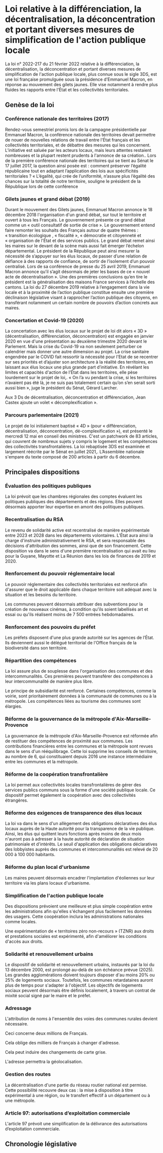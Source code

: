 # Loi relative à la différenciation, la décentralisation, la déconcentration et portant diverses mesures de simplification de l'action publique locale

La loi n° 2022-217 du 21 février 2022 relative à la différenciation, la décentralisation, la déconcentration et portant diverses mesures de simplification de l'action publique locale, plus connue sous le sigle 3DS, est une loi française promulguée sous la présidence d’Emmanuel Macron, en réponse au mouvement des gilets jaunes. Elle vise notamment à rendre plus fluides les rapports entre l'État et les collectivités territoriales.

## Genèse de la loi

### Conférence nationale des territoires (2017)

Rendez-vous semestriel promis lors de la campagne présidentielle par Emmanuel Macron, la conférence nationale des territoires devait permettre de nouer de nouvelles relations de travail entre l'État français et les collectivités territoriales, et de débattre des mesures qui les concernent. L’initiative est saluée par les acteurs locaux, mais leurs attentes restaient nombreuses et la plupart restent prudents à l'annonce de sa création.. Lors de la première conférence nationale des territoires qui se tient au Sénat le 17 juillet 2017, la question ainsi posée est : comment préserver l’égalité républicaine tout en adaptant l’application des lois aux spécificités territoriales ? « L’égalité, qui crée de l’uniformité, n’assure plus l’égalité des chances sur la totalité de notre territoire, souligne le président de la République lors de cette conférence

### Gilets jaunes et grand débat (2019)

Durant le mouvement des Gilets jaunes, Emmanuel Macron annonce le 18 décembre 2018 l'organisation d'un grand débat, sur tout le territoire et ouvert à tous les Français. Le gouvernement présente ce grand débat comme un « outil consultatif de sortie de crise ». Le gouvernement entend faire remonter les souhaits des Français autour de quatre thèmes : « transition écologique , « fiscalité », « démocratie et citoyenneté et « organisation de l'État et des services publics. Le grand débat remet ainsi les maires sur le devant de la scène mais aussi fait émerger l’échelon départemental. Le président de la République peut ainsi mesurer la nécessité de s’appuyer sur les élus locaux, de passer d’une relation de défiance à des rapports de confiance, de sortir de l’isolement d’un pouvoir centralisé. Lors de sa conférence de presse du 25 avril 2019, Emmanuel Macron annonce qu’il s’agit désormais de jeter les bases de ce « nouvel acte de décentralisation ». Une des premières conclusions qu’en tire le président est la généralisation des maisons France services à l’échelle des cantons. La loi du 27 décembre 2019 relative à l’engagement dans la vie locale et à la proximité de l’action publique constitue ensuite une première déclinaison législative visant à rapprocher l’action publique des citoyens, en transférant notamment un certain nombre de pouvoirs d’action concrets aux maires.

### Concertation et Covid-19 (2020)

La concertation avec les élus locaux sur le projet de loi dit alors « 3D » (décentralisation, différenciation, déconcentration) est engagée en janvier 2020 en vue d'une présentation au deuxième trimestre 2020 devant le Parlement. Mais la crise du Covid-19 va non seulement perturber ce calendrier mais donner une autre dimension au projet. La crise sanitaire engendrée par le COVID fait ressortir la nécessité pour l'Etat de se recentrer sur ses priorités et d’ajuster son architecture à la réalité des territoires, en laissant aux élus locaux une plus grande part d’initiative. En révélant les limites et capacités d'action de l’État dans les territoires, elle pèse lourdement sur le projet de loi,. « On l’a vu pendant la crise, si les territoires n’avaient pas été là, je ne suis pas totalement certain qu’on s’en serait sorti aussi bien », juge le président du Sénat, Gérard Larcher.

Aux 3 Ds de décentralisation, déconcentration et différenciation, Jean Castex ajoute un volet « décomplexification ».

### Parcours parlementaire (2021)

Le projet de loi initialement baptisé « 4D » (pour « différenciation, décentralisation, déconcentration, dé-complexification »), est présenté le mercredi 12 mai en conseil des ministres. C'est un patchwork de 83 articles, qui couvrent de nombreux sujets y compris le logement et les compétences des collectivités transfrontalières. La loi rebaptisée 3DS est examinée et largement réécrite par le Sénat en juillet 2021,. L’Assemblée nationale s'empare du texte composé de 200 articles à partir du 6 décembre.

## Principales dispositions

### Évaluation des politiques publiques

La loi prévoit que les chambres régionales des comptes évaluent les politiques publiques des départements et des régions. Elles peuvent désormais apporter leur expertise en amont des politiques publiques.

### Recentralisation du RSA

Le revenu de solidarité active est recentralisé de manière expérimentale entre 2023 et 2028 dans les départements volontaires. L’État aura ainsi la charge d'instruire administrativement le RSA, et sera responsable des décisions d'attribution des sommes, ainsi que de son financement. Cette disposition va dans le sens d'une première recentralisation qui avait eu lieu pour la Guyane, Mayotte et La Réunion dans les lois de finances de 2019 et 2020.

### Renforcement du pouvoir réglementaire local

Le pouvoir réglementaire des collectivités territoriales est renforcé afin d'assurer que le droit applicable dans chaque territoire soit adéquat avec la situation et les besoins du territoire.

Les communes peuvent désormais attribuer des subventions pour la création de nouveaux cinémas, à condition qu'ils soient labellisés art et essai ou qu'ils réalisent moins de 7 500 entrées hebdomadaires.

### Renforcement des pouvoirs du préfet

Les préfets disposent d'une plus grande autorité sur les agences de l’État. Ils deviennent aussi le délégué territorial de l'Office français de la biodiversité dans son territoire.

### Répartition des compétences

La loi assure plus de souplesse dans l'organisation des communes et des intercommunalités. Ces premières peuvent transférer des compétences à leur intercommunalité de manière plus libre.

Le principe de subsidiarité est renforcé. Certaines compétences, comme la voirie, sont prioritairement données à la communauté de communes ou à la métropole. Les compétences liées au tourisme des communes sont élargies.

### Réforme de la gouvernance de la métropole d'Aix-Marseille-Provence

La gouvernance de la métropole d'Aix-Marseille-Provence est réformée afin de restituer des compétences de proximité aux communes. Les contributions financières entre les communes et la métropole sont revues dans le sens d'un rééquilibrage. Cette loi supprime les conseils de territoire, au nombre de 6, qui constituaient depuis 2016 une instance intermédiaire entre les communes et la métropole.

### Réforme de la coopération transfrontalière

La loi permet aux collectivités locales transfrontalières de gérer des services publics communs sous la forme d'une société publique locale. Ce dispositif permet également la coopération avec des collectivités étrangères.

### Réforme des exigences de transparence des élus locaux

La loi va dans le sens d'un allègement des obligations déclaratives des élus locaux auprès de la Haute autorité pour la transparence de la vie publique. Ainsi, les élus qui quittent leurs fonctions après moins de deux mois n'auront pas à adresser à la haute autorité de déclaration de situation patrimoniale et d'intérêts. Le seuil d'application des obligations déclaratives des lobbyistes auprès des communes et intercommunalités est relevé de 20 000 à 100 000 habitants.

### Réforme du plan local d'urbanisme

Les maires peuvent désormais encadrer l'implantation d'éoliennes sur leur territoire via les plans locaux d'urbanisme.

### Simplification de l'action publique locale

Des dispositions prévoient une meilleure et plus simple coopération entre les administrations afin qu'elles s'échangent plus facilement les données des usagers. Cette coopération inclura les administrations nationales comme locales.

Une expérimentation de « territoires zéro non-recours » (TZNR) aux droits et prestations sociales est expérimenté, afin d'améliorer les conditions d'accès aux droits.

### Solidarité et renouvellement urbains

Le dispositif de solidarité et renouvellement urbains, instaurés par la loi du 13 décembre 2000, est prolongé au-delà de son échéance prévue (2025). Les grandes agglomérations doivent toujours disposer d'au moins 20% ou 25% de logements sociaux. Toutefois, les communes retardataires auront plus de temps pour s'adapter à l'objectif. Les objectifs de logements sociaux peuvent désormais être définis localement, à travers un contrat de mixité social signé par le maire et le préfet.

### Adressage

L'attribution de noms à l'ensemble des voies des communes rurales devient nécessaire.

Ceci concerne deux millions de Français.

Cela oblige des milliers de Français à changer d'adresse.

Cela peut induire des changements de carte grise.

L'adresse permettra la géolocalisation.

### Gestion des routes

La décentralisation d'une partie du réseau routier national est permise. Cette possibilité recouvre deux cas : la mise à disposition à titre expérimental à une région, ou le transfert effectif à un département ou à une métropole.

### Article 97: autorisations d’exploitation commerciale

L'article 97 prévoit une simplification de la délivrance des autorisations d’exploitation commerciale.

## Chronologie législative
